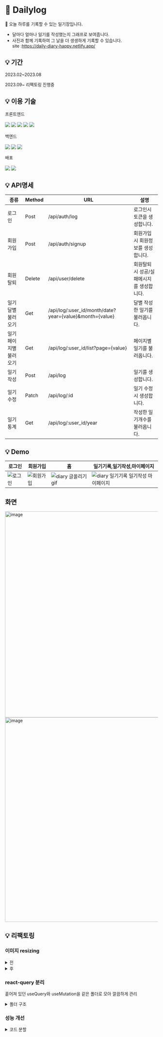 # 📝 Dailylog
📍 오늘 하루를 기록할 수 있는 일기장입니다. <br/>
- 달마다 얼마나 일기를 작성했는지 그래프로 보여줍니다. <br/>
- 사진과 함께 기록하여 그 날을 더 생생하게 기록할 수 있습니다. <br/>
site :https://daily-diary-happy.netlify.app/

## 💡 기간
2023.02~2023.08

2023.09~ 리팩토링 진행중

## 💡 이용 기술
프론트엔드  <br/><br/> 
<img src="https://img.shields.io/badge/React-61DAFB?style=flat&logo=react&logoColor=white"/>
<img src="https://img.shields.io/badge/Typescript-3178C6?style=flat&logo=typescript&logoColor=white"/>
<img src="https://img.shields.io/badge/Styled %20 Components-DB7093?style=flat&logo=styled-components&logoColor=white"/>
<img src="https://img.shields.io/badge/React %20 Query-FF4154?style=flat&logo=react-query&logoColor=white"/>
<img src="https://img.shields.io/badge/Recoil-3578E5?style=flat&logo=Recoil&logoColor=white"/>
<br/><br/>
백엔드 <br/><br/> 
<img src="https://img.shields.io/badge/node.js-339933?style=flat&logo=node.js&logoColor=white"/>
<img src="https://img.shields.io/badge/express.js-000000?style=flat&logo=express&logoColor=white"/>
<img src="https://img.shields.io/badge/mysql-4479A1?style=flat&logo=mysql&logoColor=white"/>

배포  <br/><br/>
<img src="https://img.shields.io/badge/koyeb-121212?style=flat&logo=koyeb&logoColor=white"/>
<img src="https://img.shields.io/badge/netlify-00C7B7?style=flat&logo=netlify&logoColor=white"/>

## 💡 API명세
|종류|Method|URL|설명|
|------|---|---|---|
|로그인|Post|/api/auth/log|로그인시 토큰을 생성합니다.|
|회원가입|Post|/api/auth/signup|회원가입시 회원정보를 생성합니다.|
|회원탈퇴|Delete|/api/user/delete|회원탈퇴시 성공/실패메시지를 생성합니다.|
|일기 달별 불러오기|Get|/api/log/:user_id/month/date?year={value}&month={value}|달별 작성한 일기를 불러옵니다.|
|일기 페이지별 불러오기|Get|/api/log/:user_id/list?page={value}|페이지별 일기를 불러옵니다.|
|일기작성|Post|/api/log|일기를 생성합니다.|
|일기수정|Patch|/api/log/:id|일기 수정시 생성합니다.|
|일기통계|Get|/api/log/:user_id/year|작성한 일기개수를 불러옵니다.|

## 💡 Demo

|로그인|회원가입|홈|일기기록,일기작성,마이페이지|
|------|---|---|---|
|![로그인](https://github.com/devhobak/diary/assets/74497080/816994cf-6600-4472-9108-248bab182e6e)|![회원가입](https://github.com/devhobak/diary/assets/74497080/1048b678-42ab-436d-bd16-4eb46dfbbaef)|![diary  글올리기 gif](https://github.com/devhobak/diary/assets/74497080/e08f5920-1143-4714-b7bb-c54e1509d924)|![diary  일기기록 일기작성 마이페이지](https://github.com/devhobak/diary/assets/74497080/5b4635c2-32c1-4570-a011-35436c2f53c8)|

## 화면
<img width="677" alt="image" src="https://github.com/devhobak/diary/assets/74497080/be5bf3df-085b-4e5d-b425-c3eadf95696c">
<img width="672" alt="image" src="https://github.com/devhobak/diary/assets/74497080/8a3fcb95-03e7-40c6-9e6d-0c4fb0cb6deb">


## 💡 리팩토링

### 이미지 resizing
<details>
<summary>전</summary>
<div markdown="1">
<img width="883" alt="image" src="https://github.com/devhobak/diary/assets/74497080/328258b4-de9b-45b5-9157-cc4f958c77be">

</div>
</details>
<details>
<summary>후</summary>
<div markdown="1">
<코드> <br/>
  
  ```
  const reSizing = async (file: File) => {
    let options = {
        maxSizeMB: 0.5,
    };
    let resizingImg = await imageCompression(file, options);
    let FileResizing = new File([resizingImg], file.name, { type: file.type });

    return FileResizing;
};
```
<br/>
<결과> <br/>
<img width="906" alt="image" src="https://github.com/devhobak/diary/assets/74497080/7aff6a8d-ff51-4c34-b703-487623fbec26">

</div>
</details>

### react-query 분리
흩어져 있던 useQuery와 useMutation을 같은 폴더로 모아 깔끔하게 관리
<details>
<summary>폴더 구조</summary>
<div markdown="1">
<img width="446" alt="image" src="https://github.com/devhobak/diary/assets/74497080/66682e44-945d-49f7-b2bb-d24e722fc4c4">
</div>
</details>

### 성능 개선
<details>
<summary>코드 분할</summary>
<div markdown="1">
  <br/>
  
  ```
  import { Suspense, lazy } from 'react';
const HomePage = lazy(() => import('../pages/HomePage'));
const LoginPage = lazy(() => import('../pages/LoginPage'));
const SignupPage = lazy(() => import('../pages/SignupPage'));
const WritePage = lazy(() => import('../pages/WritePage'));
const ViewPage = lazy(() => import('../pages/ViewPage'));
const MyPage = lazy(() => import('../pages/MyPage'));
  ```

  <br/>
</div>
</details>



